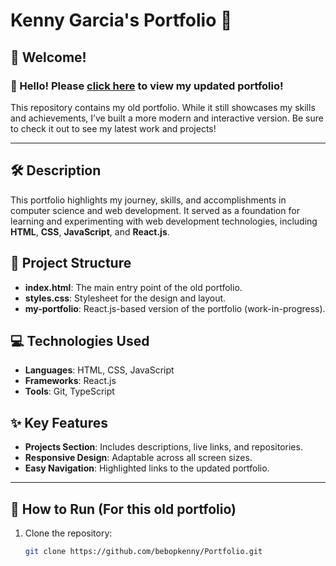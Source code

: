 # Kenny Garcia's Portfolio 🌟

## 🚀 Welcome!

### **👋 Hello! Please [click here](https://kennygarcia.net) to view my updated portfolio!**
This repository contains my old portfolio. While it still showcases my skills and achievements, I’ve built a more modern and interactive version. Be sure to check it out to see my latest work and projects!

---

## 🛠️ Description
This portfolio highlights my journey, skills, and accomplishments in computer science and web development. It served as a foundation for learning and experimenting with web development technologies, including **HTML**, **CSS**, **JavaScript**, and **React.js**.

## 📁 Project Structure
- **index.html**: The main entry point of the old portfolio.
- **styles.css**: Stylesheet for the design and layout.
- **my-portfolio**: React.js-based version of the portfolio (work-in-progress).

## 💻 Technologies Used
- **Languages**: HTML, CSS, JavaScript
- **Frameworks**: React.js
- **Tools**: Git, TypeScript

## ✨ Key Features
- **Projects Section**: Includes descriptions, live links, and repositories.
- **Responsive Design**: Adaptable across all screen sizes.
- **Easy Navigation**: Highlighted links to the updated portfolio.

---

## 📌 How to Run (For this old portfolio)
1. Clone the repository:
   ```bash
   git clone https://github.com/bebopkenny/Portfolio.git

